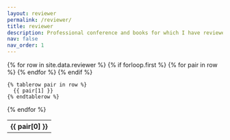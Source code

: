 ```yaml
---
layout: reviewer
permalink: /reviewer/
title: reviewer
description: Professional conference and books for which I have reviewed submissions
nav: false
nav_order: 1
---
```

<table>
  {% for row in site.data.reviewer %}
    {% if forloop.first %}
    <tr>
      {% for pair in row %}
        <th>{{ pair[0] }}</th>
      {% endfor %}
    </tr>
    {% endif %}

    {% tablerow pair in row %}
      {{ pair[1] }}
    {% endtablerow %}
  {% endfor %}
</table>
